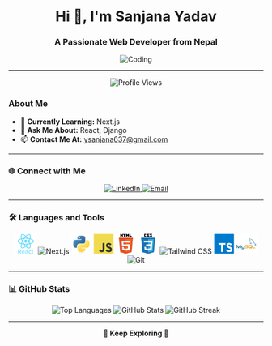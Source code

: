 <h1 align="center">Hi 👋, I'm Sanjana Yadav</h1>
<h3 align="center">A Passionate Web Developer from Nepal</h3>

<div align="center">
  <img src="https://cdn.dribbble.com/users/1364029/screenshots/16093268/media/68e82a7fb4904614a9066d6b540c14b2.gif" alt="Coding" width="600"/>
</div>

---

<p align="center">
  <img src="https://komarev.com/ghpvc/?username=sanjanaydv1&label=Profile%20Views&color=0e75b6&style=flat" alt="Profile Views" />
</p>

### About Me
- 🌱 **Currently Learning:** Next.js  
- 💬 **Ask Me About:** React, Django  
- 📫 **Contact Me At:** ysanjana637@gmail.com  

---

### 🌐 **Connect with Me**
<div align="center">
  <a href="https://www.linkedin.com/in/sanjana-yadav-77a93225b" target="_blank">
    <img src="https://img.shields.io/badge/LinkedIn-blue?style=for-the-badge&logo=linkedin&logoColor=white" alt="LinkedIn" />
  </a>
  <a href="mailto:ysanjana637@gmail.com" target="_blank">
    <img src="https://img.shields.io/badge/Email-D14836?style=for-the-badge&logo=gmail&logoColor=white" alt="Email" />
  </a>
</div>

---

### 🛠 **Languages and Tools**
<div align="center">
  <img src="https://raw.githubusercontent.com/devicons/devicon/master/icons/react/react-original-wordmark.svg" alt="React" width="40" height="40"/>
  <img src="https://cdn.worldvectorlogo.com/logos/nextjs-2.svg" alt="Next.js" width="40" height="40"/>
  <img src="https://raw.githubusercontent.com/devicons/devicon/master/icons/python/python-original.svg" alt="Python" width="40" height="40"/>
  <img src="https://raw.githubusercontent.com/devicons/devicon/master/icons/javascript/javascript-original.svg" alt="JavaScript" width="40" height="40"/>
  <img src="https://raw.githubusercontent.com/devicons/devicon/master/icons/html5/html5-original-wordmark.svg" alt="HTML5" width="40" height="40"/>
  <img src="https://raw.githubusercontent.com/devicons/devicon/master/icons/css3/css3-original-wordmark.svg" alt="CSS3" width="40" height="40"/>
  <img src="https://www.vectorlogo.zone/logos/tailwindcss/tailwindcss-icon.svg" alt="Tailwind CSS" width="40" height="40"/>
  <img src="https://raw.githubusercontent.com/devicons/devicon/master/icons/typescript/typescript-original.svg" alt="TypeScript" width="40" height="40"/>
  <img src="https://raw.githubusercontent.com/devicons/devicon/master/icons/mysql/mysql-original-wordmark.svg" alt="MySQL" width="40" height="40"/>
  <img src="https://www.vectorlogo.zone/logos/git-scm/git-scm-icon.svg" alt="Git" width="40" height="40"/>
</div>

---

### 📊 **GitHub Stats**
<div align="center">
  <img src="https://github-readme-stats.vercel.app/api/top-langs/?username=sanjanaydv1&layout=compact&theme=radical" alt="Top Languages" />
  <img src="https://github-readme-stats.vercel.app/api?username=sanjanaydv1&show_icons=true&theme=radical" alt="GitHub Stats" />
  <img src="https://github-readme-streak-stats.herokuapp.com/?user=sanjanaydv1&theme=radical" alt="GitHub Streak" />
</div>

---

<div align="center">
  <strong>🌟 Keep Exploring 🌟</strong>
</div>
